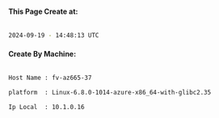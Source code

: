 
   
#### This Page Create at:

```bash

2024-09-19 - 14:48:13 UTC

```

#### Create By Machine:

```bash

Host Name : fv-az665-37

platform  : Linux-6.8.0-1014-azure-x86_64-with-glibc2.35

Ip Local  : 10.1.0.16

```

